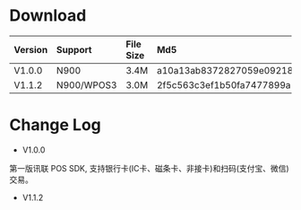# Download

Version | Support | File Size | Md5 | Download
:--|:--|:--|:--|:--
V1.0.0|N900|3.4M|a10a13ab8372827059e09218189fd94b|[sdk_v1.0.0.zip]()
V1.1.2|N900/WPOS3|3.0M|2f5c563c3ef1b50fa7477899a1563a93|[sdk_v1.1.2.zip]()

# Change Log

* V1.0.0

第一版讯联 POS SDK, 支持银行卡(IC卡、磁条卡、非接卡)和扫码(支付宝、微信)交易。

* V1.1.2
